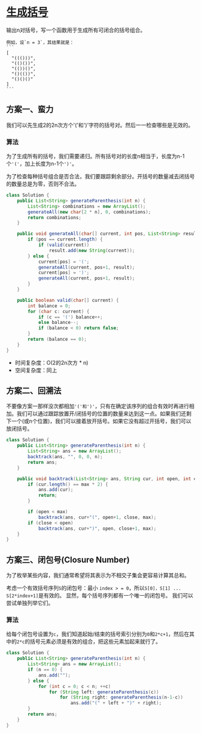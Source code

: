# [生成括号](https://leetcode.com/problems/generate-parentheses/)

输出n对括号，写一个函数用于生成所有可闭合的括号组合。
	
	例如，设`n = 3`，其结果就是：
	```
	[
	  "((()))",
	  "(()())",
	  "(())()",
	  "()(())",
	  "()()()"
	]
	```

## 方案一、蛮力

我们可以先生成2的2n次方个'('和')'字符的括号对。然后一一检查哪些是无效的。

### 算法

为了生成所有的括号，我们需要递归。所有括号对的长度n相当于，长度为n-1个`'('`，加上长度为n-1个`')'`。

为了检查每种括号组合是否合法，我们要跟踪剩余部分。开括号的数量减去闭括号的数量总是为零，否则不合法。

```java
class Solution {
    public List<String> generateParenthesis(int n) {
        List<String> combinations = new ArrayList();
        generateAll(new char[2 * n], 0, combinations);
        return combinations;
    }

    public void generateAll(char[] current, int pos, List<String> result) {
        if (pos == current.length) {
            if (valid(current))
                result.add(new String(current));
        } else {
            current[pos] = '(';
            generateAll(current, pos+1, result);
            current[pos] = ')';
            generateAll(current, pos+1, result);
        }
    }

    public boolean valid(char[] current) {
        int balance = 0;
        for (char c: current) {
            if (c == '(') balance++;
            else balance--;
            if (balance < 0) return false;
        }
        return (balance == 0);
    }
}

```
- 时间复杂度：O(2的2n次方 * n)
- 空间复杂度：同上

## 方案二、回溯法

不要像方案一那样没次都相加`'('和')'`，只有在确定该序列的组合有效时再进行相加。我们可以通过跟踪放置开/闭括号的位置的数量来达到这一点。如果我们还剩下一个(或n个位置)，我们可以接着放开括号。如果它没有超过开括号，我们可以放闭括号。

```java
class Solution {
    public List<String> generateParenthesis(int n) {
        List<String> ans = new ArrayList();
        backtrack(ans, "", 0, 0, n);
        return ans;
    }

    public void backtrack(List<String> ans, String cur, int open, int close, int max){
        if (cur.length() == max * 2) {
            ans.add(cur);
            return;
        }

        if (open < max)
            backtrack(ans, cur+"(", open+1, close, max);
        if (close < open)
            backtrack(ans, cur+")", open, close+1, max);
    }
}
```

## 方案三、闭包号(Closure Number)

为了枚举某些内容，我们通常希望将其表示为不相交子集会更容易计算其总和。

考虑一个有效括号序列`S`的闭包号：最小 `index > = 0`，所以`S[0]，S[1] ... S[2*index+1]`是有效的。 显然，每个括号序列都有一个唯一的闭包号。 我们可以尝试单独列举它们。

### 算法

给每个闭包号设置为`c`，我们知道起始/结束的括号索引分别为`0`和`2*c+1`，然后在其中的`2*c`的括号元素必须是有效的组合，把这些元素加起来就行了。

```java
class Solution {
    public List<String> generateParenthesis(int n) {
        List<String> ans = new ArrayList();
        if (n == 0) {
            ans.add("");
        } else {
            for (int c = 0; c < n; ++c)
                for (String left: generateParenthesis(c))
                    for (String right: generateParenthesis(n-1-c))
                        ans.add("(" + left + ")" + right);
        }
        return ans;
    }
}
```

